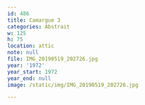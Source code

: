 ```yaml
---
id: 486
title: Camargue 3
categories: Abstrait
w: 125
h: 75
location: attic
note: null
file: IMG_20190519_202726.jpg
year: '1972'
year_start: 1972
year_end: null
image: /static/img/IMG_20190519_202726.jpg

---
```

